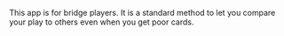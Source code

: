 This app is for bridge players. It is a standard method to let you compare your play to others even when you get poor cards.
